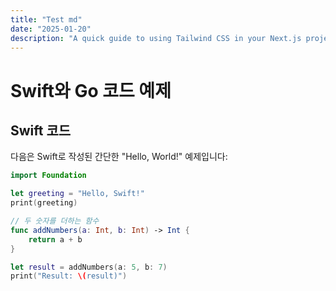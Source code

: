 ```yaml
---
title: "Test md"
date: "2025-01-20"
description: "A quick guide to using Tailwind CSS in your Next.js projects."
---
```


# Swift와 Go 코드 예제

## Swift 코드

다음은 Swift로 작성된 간단한 "Hello, World!" 예제입니다:

```swift
import Foundation

let greeting = "Hello, Swift!"
print(greeting)

// 두 숫자를 더하는 함수
func addNumbers(a: Int, b: Int) -> Int {
    return a + b
}

let result = addNumbers(a: 5, b: 7)
print("Result: \(result)")